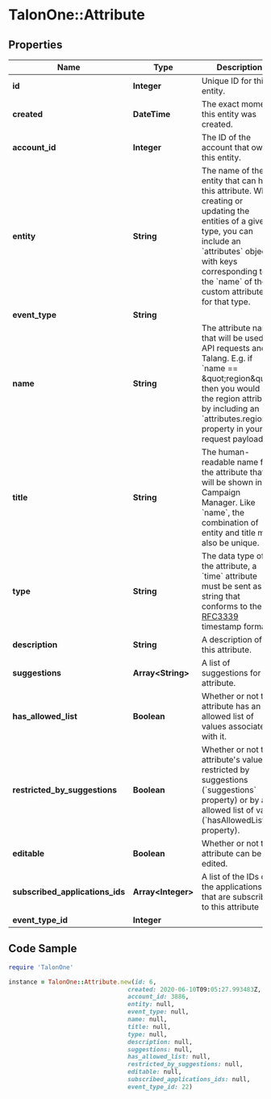# TalonOne::Attribute

## Properties

Name | Type | Description | Notes
------------ | ------------- | ------------- | -------------
**id** | **Integer** | Unique ID for this entity. | 
**created** | **DateTime** | The exact moment this entity was created. | 
**account_id** | **Integer** | The ID of the account that owns this entity. | 
**entity** | **String** | The name of the entity that can have this attribute. When creating or updating the entities of a given type, you can include an &#x60;attributes&#x60; object with keys corresponding to the &#x60;name&#x60; of the custom attributes for that type. | 
**event_type** | **String** |  | [optional] 
**name** | **String** | The attribute name that will be used in API requests and Talang. E.g. if &#x60;name &#x3D;&#x3D; \&quot;region\&quot;&#x60; then you would set the region attribute by including an &#x60;attributes.region&#x60; property in your request payload. | 
**title** | **String** | The human-readable name for the attribute that will be shown in the Campaign Manager. Like &#x60;name&#x60;, the combination of entity and title must also be unique. | 
**type** | **String** | The data type of the attribute, a &#x60;time&#x60; attribute must be sent as a string that conforms to the [RFC3339](https://www.ietf.org/rfc/rfc3339.txt) timestamp format. | 
**description** | **String** | A description of this attribute. | 
**suggestions** | **Array&lt;String&gt;** | A list of suggestions for the attribute. | 
**has_allowed_list** | **Boolean** | Whether or not this attribute has an allowed list of values associated with it. | [optional] [default to false]
**restricted_by_suggestions** | **Boolean** | Whether or not this attribute&#39;s value is restricted by suggestions (&#x60;suggestions&#x60; property) or by an allowed list of value (&#x60;hasAllowedList&#x60; property).  | [optional] [default to false]
**editable** | **Boolean** | Whether or not this attribute can be edited. | 
**subscribed_applications_ids** | **Array&lt;Integer&gt;** | A list of the IDs of the applications that are subscribed to this attribute | [optional] 
**event_type_id** | **Integer** |  | [optional] 

## Code Sample

```ruby
require 'TalonOne'

instance = TalonOne::Attribute.new(id: 6,
                                 created: 2020-06-10T09:05:27.993483Z,
                                 account_id: 3886,
                                 entity: null,
                                 event_type: null,
                                 name: null,
                                 title: null,
                                 type: null,
                                 description: null,
                                 suggestions: null,
                                 has_allowed_list: null,
                                 restricted_by_suggestions: null,
                                 editable: null,
                                 subscribed_applications_ids: null,
                                 event_type_id: 22)
```


